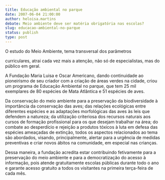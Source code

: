 ```yaml
---
title: Educação ambiental no parque
date: 2007-06-04 21:00:00
author: heloisa.martins
debate: Meio ambiente deve ser matéria obrigatória nas escolas?
slug: educacao-ambiental-no-parque
status: publish 
type: post
---
```


O estudo do Meio Ambiente, tema transversal dos parâmetros   

curriculares, atrai cada vez mais a atenção, não só de especialistas, mas do público em geral.  

  

A Fundação Maria Luisa e Oscar Americano, dando continuidade ao pioneirismo de seu criador com a criação de áreas verdes na cidade, criou um programa de Educação Ambiental no parque, que tem 25 mil exemplares de 80 espécies de Mata Atlântica e 51 espécies de aves.  

  

Da conservação do meio ambiente para a preservação da biodiversidade à importância da conservação das aves; das relações ecológicas entre diferentes espécies e as adaptações morfológicas das aves às leis que defendem a natureza; da utilização criteriosa dos recursos naturais aos cursos de formação profissional para os que desejam trabalhar na área; do combate ao desperdício e rejeição a produtos tóxicos à luta em defesa das espécies ameaçadas de extinção, todos os aspectos relacionados ao tema são abordados, visando, principalmente, alertar para a urgência de medidas preventivas e criar novos ábitos na comunidade, em especial nas crianças.  

  

Dessa maneira, a fundação acredita estar contribuindo fetivamente para a preservação do meio ambiente e para a democratização do acesso à informação, pois atende gratuitamente escolas públicas durante todo o ano e garante acesso gratuito a todos os visitantes na primeira terça-feira de cada mês.
